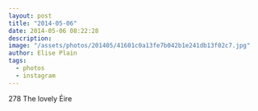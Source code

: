```yaml
---
layout: post
title: "2014-05-06"
date: 2014-05-06 08:22:28
description: 
image: "/assets/photos/201405/41601c0a13fe7b042b1e241db13f02c7.jpg"
author: Elise Plain
tags: 
  - photos
  - instagram
---
```


278 The lovely Éire
<p></p>
